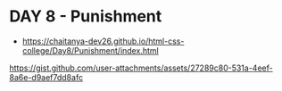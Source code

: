# DAY 8 - Punishment 

- https://chaitanya-dev26.github.io/html-css-college/Day8/Punishment/index.html
  
https://gist.github.com/user-attachments/assets/27289c80-531a-4eef-8a6e-d9aef7dd8afc
